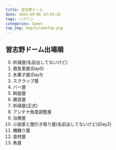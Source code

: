 ```yaml
---
title: 習志野ドーム
date: 2024-09-06 19:54:26
tags: ヘブバン
categories: Games
top_img: img/hisameTop.png
---
```


## 習志野ドーム出場順

0.  祈禱屋(名前出してないけど)
1.  救急車屋(Day0)
2.  氷菓子屋(Day1)
3.  スクラップ屋
4.  バー屋
5.  斡旋屋
6.  雑貨屋
7.  祈禱屋(正式)
8.  アンテナ角度調整屋
9.  治療屋
10. 小説家と闇引き取り屋(名前出してないけど)(Day2)
11. 機織り屋
12. 食材屋
13. 魚屋
